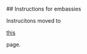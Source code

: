 ## Instructions for embassies

<p> Instrucitons moved to <a href="/embassy/" class="thickbutton thick"><p>this</p></a> page.
